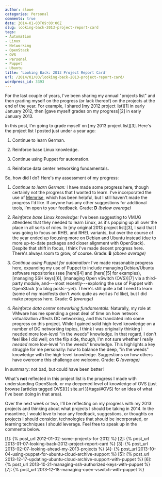 ```yaml
---
author: slowe
categories: Personal
comments: true
date: 2014-01-03T09:00:00Z
slug: looking-back-2013-project-report-card
tags:
- Automation
- Linux
- Networking
- OpenStack
- OVS
- Personal
- Puppet
- Ubuntu
title: 'Looking Back: 2013 Project Report Card'
url: /2014/01/03/looking-back-2013-project-report-card/
wordpress_id: 3393
---
```


For the last couple of years, I've been sharing my annual "projects list" and then grading myself on the progress (or lack thereof) on the projects at the end of the year. For example, I shared [my 2012 project list][1] in early January 2012, then [gave myself grades on my progress][2] in early January 2013.

In this post, I'm going to grade myself on [my 2013 project list][3]. Here's the project list I posted just under a year ago:

1. Continue to learn German.

2. Reinforce base Linux knowledge.

3. Continue using Puppet for automation.

4. Reinforce data center networking fundamentals.

So, how did I do? Here's my assessment of my progress:

1. _Continue to learn German:_ I have made some progress here, though certainly not the progress that I wanted to learn. I've incorporated the use of [Memrise](http://www.memrise.com/), which has been helpful, but I still haven't made the progress I'd like. If anyone has any other suggestions for additional tools, I'm open to your feedback. Grade: **D** _(below average)_

2. _Reinforce base Linux knowledge:_ I've been suggesting to VMUG attendees that they needed to learn Linux, as it's popping up all over the place in all sorts of roles. In [my original 2013 project list][3], I said that I was going to focus on RHEL and RHEL variants, but over the course of the year ended up focusing more on Debian and Ubuntu instead (due to more up-to-date packages and closer alignment with OpenStack). Despite that shift in focus, I think I've made decent progress here. There's always room to grow, of course. Grade: **B** _(above average)_

3. _Continue using Puppet for automation:_ I've made reasonable progress here, expanding my use of Puppet to include managing Debian/Ubuntu software repositories (see [here][4] and [here][5] for examples), [managing SSH keys][6], [managing Open vSwitch (OVS)][7] via a third-party module, and---most recently---exploring the use of Puppet with OpenStack (no blog posts--_yet_). There's still quite a bit I need to learn (some of my manifests don't work quite as well as I'd like), but I did make progress here. Grade: **C** _(average)_

4. _Reinforce data center networking fundamentals:_ Naturally, my role at VMware has me spending a great deal of time on how network virtualization affects DC networking, and this translated into some progress on this project. While I gained solid high-level knowledge on a number of DC networking topics, I think I was originally thinking I needed more low-level "in the weeds" knowledge. In that regard, I don't feel like I did well; on the flip side, though, I'm not sure whether I really _needed_ more low-level "in the weeds" knowledge. This highlights a key struggle for me personally: how to balance the deep, "in the weeds" knowledge with the high-level knowledge. Suggestions on how others have overcome this challenge are welcome. Grade: **C** _(average)_

In summary: not bad, but could have been better!

What's **not** reflected in this project list is the progress I made with understanding OpenStack, or my deepened level of knowledge of OVS (just browse [articles tagged OVS]({{ site.url }}/tags/#OVS) for an idea of what I've been doing in that area).

Over the next week or two, I'll be reflecting on my progress with my 2013 projects and thinking about what projects I should be taking in 2014. In the meantime, I would love to hear any feedback, suggestions, or thoughts on projects I should consider, technologies that should be incorporated, or learning techniques I should leverage. Feel free to speak up in the comments below.

[1]: {% post_url 2012-01-02-some-projects-for-2012 %}
[2]: {% post_url 2013-01-07-looking-back-2012-project-report-card %}
[3]: {% post_url 2013-02-07-looking-ahead-my-2013-projects %}
[4]: {% post_url 2013-10-04-using-puppet-for-ubuntu-cloud-archive-support %}
[5]: {% post_url 2013-12-17-updating-ubuntu-cloud-archive-support-with-puppet %}
[6]: {% post_url 2013-10-21-managing-ssh-authorized-keys-with-puppet %}
[7]: {% post_url 2013-12-18-managing-open-vswitch-with-puppet %}
